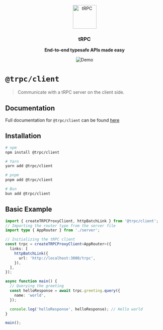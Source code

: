 <p align="center">
  <a href="https://trpc.io/"><img src="https://assets.trpc.io/icons/svgs/blue-bg-rounded.svg" alt="tRPC" height="75"/></a>
</p>

<h3 align="center">tRPC</h3>

<p align="center">
  <strong>End-to-end typesafe APIs made easy</strong>
</p>

<p align="center">
  <img src="https://assets.trpc.io/www/v10/v10-dark-landscape.gif" alt="Demo" />
</p>

# `@trpc/client`

> Communicate with a tRPC server on the client side.

## Documentation

Full documentation for `@trpc/client` can be found [here](https://trpc.io/docs/vanilla)

## Installation

```bash
# npm
npm install @trpc/client

# Yarn
yarn add @trpc/client

# pnpm
pnpm add @trpc/client

# Bun
bun add @trpc/client
```

## Basic Example

```ts
import { createTRPCProxyClient, httpBatchLink } from '@trpc/client';
// Importing the router type from the server file
import type { AppRouter } from './server';

// Initializing the tRPC client
const trpc = createTRPCProxyClient<AppRouter>({
  links: [
    httpBatchLink({
      url: 'http://localhost:3000/trpc',
    }),
  ],
});

async function main() {
  // Querying the greeting
  const helloResponse = await trpc.greeting.query({
    name: 'world',
  });

  console.log('helloResponse', helloResponse); // Hello world
}

main();
```
